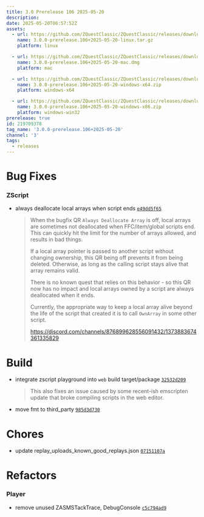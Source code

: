 ```yaml
---
title: 3.0 Prerelease 106 2025-05-20
description: 
date: 2025-05-20T06:57:52Z
assets: 
  - url: https://github.com/ZQuestClassic/ZQuestClassic/releases/download/3.0.0-prerelease.106%2B2025-05-20/3.0.0-prerelease.106%2B2025-05-20-linux.tar.gz
    name: 3.0.0-prerelease.106+2025-05-20-linux.tar.gz
    platform: linux

  - url: https://github.com/ZQuestClassic/ZQuestClassic/releases/download/3.0.0-prerelease.106%2B2025-05-20/3.0.0-prerelease.106%2B2025-05-20-mac.dmg
    name: 3.0.0-prerelease.106+2025-05-20-mac.dmg
    platform: mac

  - url: https://github.com/ZQuestClassic/ZQuestClassic/releases/download/3.0.0-prerelease.106%2B2025-05-20/3.0.0-prerelease.106%2B2025-05-20-windows-x64.zip
    name: 3.0.0-prerelease.106+2025-05-20-windows-x64.zip
    platform: windows-x64

  - url: https://github.com/ZQuestClassic/ZQuestClassic/releases/download/3.0.0-prerelease.106%2B2025-05-20/3.0.0-prerelease.106%2B2025-05-20-windows-x86.zip
    name: 3.0.0-prerelease.106+2025-05-20-windows-x86.zip
    platform: windows-win32
prerelease: true
id: 219709378
tag_name: '3.0.0-prerelease.106+2025-05-20'
channel: '3'
tags:
  - releases
---
```





# Bug Fixes

### ZScript

- always deallocate local arrays when script ends [`e49dd5f65`](https://github.com/ZQuestClassic/ZQuestClassic/commit/e49dd5f657f52ce57143b7df1da1773d60528408)
   &nbsp;
   >When the bugfix QR `Always Deallocate Array` is off, local arrays are sometimes not deallocated when FFC/item/global scripts end. This can quickly hit the limit for the number of arrays allowed, and results in bad things.  
   >
   >If a local array pointer is passed to another script without changing ownership, this QR being off prevents it from being deleted. Otherwise, as long as the calling script stays alive that array remains valid.  
   >
   >There is no known quest that relies on this behavior - so this QR now has no impact and local arrays owned by a script are always deallocated when it ends.  
   >
   >Currently, the appropriate way to keep a local array alive beyond the life of the script that created it is to call `OwnArray` in some other script.  
   >
   >https://discord.com/channels/876899628556091432/1373883674361335829 
   >

# Build

- integrate zscript playground into `web` build target/package [`32532d209`](https://github.com/ZQuestClassic/ZQuestClassic/commit/32532d2099a6355b27d47f45072a4137e8233eaa)
   &nbsp;
   >This also fixes an issue caused by some recent-ish emscripten update that broke compiling scripts in the web editor. 
   >
- move fmt to third_party [`985d3d730`](https://github.com/ZQuestClassic/ZQuestClassic/commit/985d3d73037c42f750919d73aa19654f5aaa7244)

# Chores

- update replay_uploads_known_good_replays.json [`07151107a`](https://github.com/ZQuestClassic/ZQuestClassic/commit/07151107a683a4b0d23914d94c43ef8af5e38ebe)

# Refactors

### Player

- remove unused ZASMSTackTrace, DebugConsole [`c5c794ad9`](https://github.com/ZQuestClassic/ZQuestClassic/commit/c5c794ad97e557dab953f00c6c7e3acae180e129)
